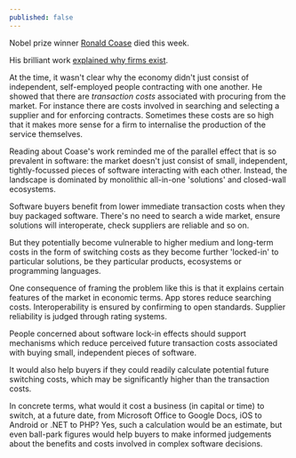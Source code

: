 ```yaml
---
published: false
---
```


Nobel prize winner [Ronald Coase](http://en.wikipedia.org/wiki/Ronald_Coase) died this week.

His brilliant work [explained why firms exist](http://www.economist.com/news/leaders/21584985-anyone-who-cares-about-capitalism-and-economics-should-mourn-death-ronald-coase-man). 

At the time, it wasn't clear why the economy didn't just consist of independent, self-employed people contracting with one another. He showed that there are _transaction costs_ associated with procuring from the market. For instance there are costs involved in searching and selecting a supplier and for enforcing contracts. Sometimes these costs are so high that it makes more sense for a firm to internalise the production of the service themselves.

Reading about Coase's work reminded me of the parallel effect that is so prevalent in software: the market doesn't just consist of small, independent, tightly-focussed pieces of software interacting with each other. Instead, the landscape is dominated by monolithic all-in-one 'solutions' and closed-wall ecosystems.

Software buyers benefit from lower immediate transaction costs when they buy packaged software. There's no need to search a wide market, ensure solutions will interoperate, check suppliers are reliable and so on.

But they potentially become vulnerable to higher medium and long-term costs in the form of switching costs as they become further 'locked-in' to particular solutions, be they particular products, ecosystems or programming languages.

One consequence of framing the problem like this is that it explains certain features of the market in economic terms. App stores reduce searching costs. Interoperability is ensured by confirming to open standards. Supplier reliability is judged through rating systems.  

People concerned about software lock-in effects should support mechanisms which reduce perceived future transaction costs associated with buying small, independent pieces of software.

It would also help buyers if they could readily calculate potential future switching costs, which may be significantly higher than the transaction costs. 

In concrete terms, what would it cost a business (in capital or time) to switch, at a future date, from Microsoft Office to Google Docs, iOS to Android or .NET to PHP? Yes, such a calculation would be an estimate, but even ball-park figures would help buyers to make informed judgements about the benefits and costs involved in complex software decisions.